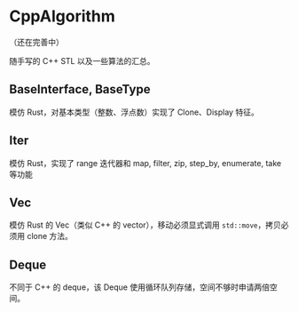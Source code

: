 # CppAlgorithm

（还在完善中）

随手写的 C++ STL 以及一些算法的汇总。

## BaseInterface, BaseType

模仿 Rust，对基本类型（整数、浮点数）实现了 Clone、Display 特征。

## Iter

模仿 Rust，实现了 range 迭代器和 map, filter, zip, step_by, enumerate, take 等功能

## Vec

模仿 Rust 的 Vec（类似 C++ 的 vector），移动必须显式调用 `std::move`，拷贝必须用 clone 方法。

## Deque

不同于 C++ 的 deque，该 Deque 使用循环队列存储，空间不够时申请两倍空间。
